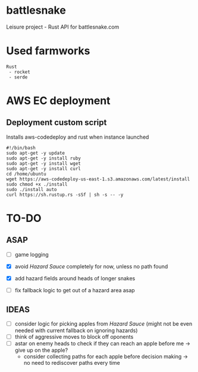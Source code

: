 # battlesnake
Leisure project - Rust API for battlesnake.com

# Used farmworks
```
Rust
 - rocket
 - serde
```

# AWS EC deployment
## Deployment custom script
Installs aws-codedeploy and rust when instance launched
```
#!/bin/bash
sudo apt-get -y update
sudo apt-get -y install ruby
sudo apt-get -y install wget
sudo apt-get -y install curl
cd /home/ubuntu
wget https://aws-codedeploy-us-east-1.s3.amazonaws.com/latest/install
sudo chmod +x ./install
sudo ./install auto
curl https://sh.rustup.rs -sSf | sh -s -- -y
```

# TO-DO
## ASAP
- [ ] game logging
- [x] avoid _Hazard Sauce_ completely for now, unless no path found
- [x] add hazard fields around heads of longer snakes
- [ ] fix fallback logic to get out of a hazard area asap


## IDEAS
- [ ] consider logic for picking apples from _Hazard Sauce_ (might not be even needed with current fallback on ignoring hazards)
- [ ] think of aggressive moves to block off oponents
- [ ] astar on enemy heads to check if they can reach an apple before me -> give up on the apple?
    - consider collecting paths for each apple before decision making -> no need to rediscover paths every time

